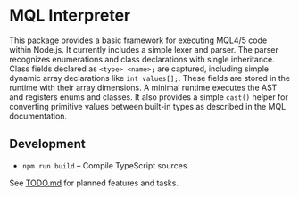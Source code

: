 # MQL Interpreter

This package provides a basic framework for executing MQL4/5 code within Node.js.
It currently includes a simple lexer and parser. The parser recognizes
enumerations and class declarations with single inheritance. Class fields
declared as `<type> <name>;` are captured, including simple dynamic array
declarations like `int values[];`. These fields are stored in the runtime
with their array dimensions.
A minimal runtime executes the AST and registers enums and classes.
It also provides a simple `cast()` helper for converting primitive values
between built-in types as described in the MQL documentation.

## Development

- `npm run build` – Compile TypeScript sources.

See [TODO.md](TODO.md) for planned features and tasks.

